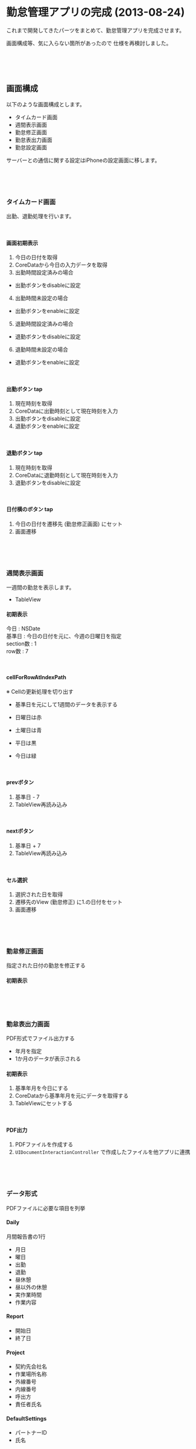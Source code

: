 
# 勤怠管理アプリの完成 (2013-08-24)

これまで開発してきたパーツをまとめて、勤怠管理アプリを完成させます。

画面構成等、気に入らない箇所があったので
仕様を再検討しました。

<br />
<br />
<br />


## 画面構成

以下のような画面構成とします。

- タイムカード画面
- 週間表示画面
- 勤怠修正画面
- 勤怠表出力画面
- 勤怠設定画面

サーバーとの通信に関する設定はiPhoneの設定画面に移します。

<br />
<br />
<br />

### タイムカード画面

出勤、退勤処理を行います。

<br />

#### 画面初期表示

1. 今日の日付を取得
2. CoreDataから今日の入力データを取得
3. 出勤時間設定済みの場合
  - 出勤ボタンをdisableに設定
4. 出勤時間未設定の場合
  - 出勤ボタンをenableに設定
5. 退勤時間設定済みの場合
  - 退勤ボタンをdisableに設定
6. 退勤時間未設定の場合
  - 退勤ボタンをenableに設定

<br />

#### 出勤ボタン tap

1. 現在時刻を取得
2. CoreDataに出勤時刻として現在時刻を入力
3. 出勤ボタンをdisableに設定
4. 退勤ボタンをenableに設定

<br />

#### 退勤ボタン tap

1. 現在時刻を取得
2. CoreDataに退勤時刻として現在時刻を入力
3. 退勤ボタンをdisableに設定

<br />

#### 日付横のボタン tap

1. 今日の日付を遷移先 (勤怠修正画面) にセット
2. 画面遷移

<br />
<br />
<br />

### 週間表示画面

一週間の勤怠を表示します。

- TableView

#### 初期表示

今日 : NSDate  
基準日 : 今日の日付を元に、今週の日曜日を指定  
section数 : 1  
row数 : 7

<br />

#### cellForRowAtIndexPath

※ Cellの更新処理を切り出す

- 基準日を元にして1週間のデータを表示する

- 日曜日は赤
- 土曜日は青
- 平日は黒
- 今日は緑

<br />

#### prevボタン

1. 基準日 - 7
2. TableView再読み込み

<br />

#### nextボタン

1. 基準日 + 7
2. TableView再読み込み

<br />

#### セル選択

1. 選択された日を取得
2. 遷移先のView (勤怠修正) に1.の日付をセット
3. 画面遷移


<br /><br /><br />

### 勤怠修正画面

指定された日付の勤怠を修正する

#### 初期表示



<br /><br /><br />

### 勤怠表出力画面

PDF形式でファイル出力する
- 年月を指定
- 1か月のデータが表示される

#### 初期表示

1. 基準年月を今日にする
2. CoreDataから基準年月を元にデータを取得する
3. TableViewにセットする

<br />

#### PDF出力

1. PDFファイルを作成する
2. `UIDocumentInteractionController` で作成したファイルを他アプリに連携


<br /><br /><br />


### データ形式

PDFファイルに必要な項目を列挙

#### Daily

月間報告書の1行

- 月日
- 曜日
- 出勤
- 退勤
- 昼休憩
- 昼以外の休憩
- 実作業時間
- 作業内容

#### Report

- 開始日
- 終了日

#### Project

- 契約先会社名
- 作業場所名称
- 外線番号
- 内線番号
- 呼出方
- 責任者氏名

#### DefaultSettings

- パートナーID
- 氏名


